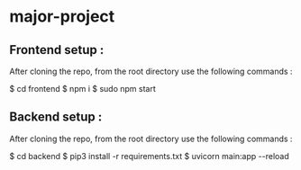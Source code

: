 # major-project

## Frontend setup :

After cloning the repo, from the root directory use the following commands :

$ cd frontend
$ npm i
$ sudo npm start

## Backend setup :

After cloning the repo, from the root directory use the following commands :

$ cd backend
$ pip3 install -r requirements.txt
$ uvicorn main:app --reload